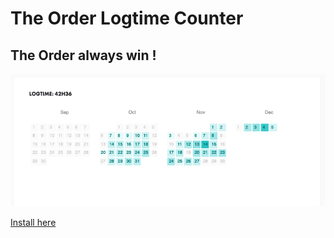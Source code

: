 # The Order Logtime Counter
## The Order always win !

![Screenshot](/preview.png?raw=true)

[Install here](https://openuserjs.org/scripts/DontBreakAlex/The_Order_logtime_counter)
